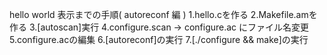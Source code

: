 hello world 表示までの手順( autoreconf 編 )
1.hello.cを作る
2.Makefile.amを作る
3.[autoscan]実行
4.configure.scan -> configure.ac にファイル名変更
5.configure.acの編集
6.[autoreconf]の実行
7.[./configure && make]の実行

